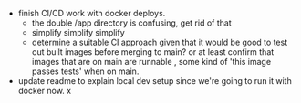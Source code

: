 - finish CI/CD work with docker deploys.
  - the double /app directory is confusing, get rid of that
  - simplify simplify simplify
  - determine a suitable CI approach given that it would be good to test out built images before merging to main? or at least confirm that images that are on main are runnable , some kind of 'this image passes tests' when on main.
- update readme to explain local dev setup since we're going to run it with docker now.
  x
